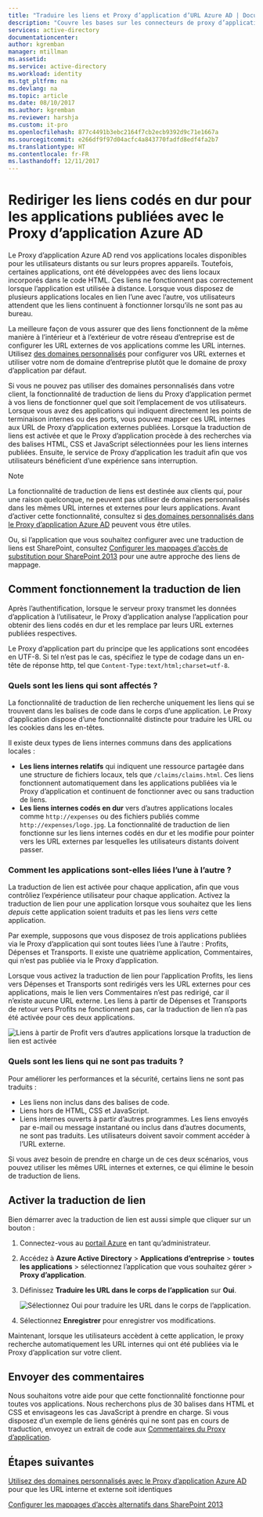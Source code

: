 ```yaml
---
title: "Traduire les liens et Proxy d’application d’URL Azure AD | Documents Microsoft"
description: "Couvre les bases sur les connecteurs de proxy d’application Azure AD."
services: active-directory
documentationcenter: 
author: kgremban
manager: mtillman
ms.assetid: 
ms.service: active-directory
ms.workload: identity
ms.tgt_pltfrm: na
ms.devlang: na
ms.topic: article
ms.date: 08/10/2017
ms.author: kgremban
ms.reviewer: harshja
ms.custom: it-pro
ms.openlocfilehash: 877c4491b3ebc2164f7cb2ecb9392d9c71e1667a
ms.sourcegitcommit: e266df9f97d04acfc4a843770fadfd8edf4fa2b7
ms.translationtype: HT
ms.contentlocale: fr-FR
ms.lasthandoff: 12/11/2017
---
```

# <a name="redirect-hardcoded-links-for-apps-published-with-azure-ad-application-proxy"></a>Rediriger les liens codés en dur pour les applications publiées avec le Proxy d’application Azure AD

Le Proxy d’application Azure AD rend vos applications locales disponibles pour les utilisateurs distants ou sur leurs propres appareils. Toutefois, certaines applications, ont été développées avec des liens locaux incorporés dans le code HTML. Ces liens ne fonctionnent pas correctement lorsque l’application est utilisée à distance. Lorsque vous disposez de plusieurs applications locales en lien l’une avec l’autre, vos utilisateurs attendent que les liens continuent à fonctionner lorsqu’ils ne sont pas au bureau. 

La meilleure façon de vous assurer que des liens fonctionnent de la même manière à l’intérieur et à l’extérieur de votre réseau d’entreprise est de configurer les URL externes de vos applications comme les URL internes. Utilisez [des domaines personnalisés](active-directory-application-proxy-custom-domains.md) pour configurer vos URL externes et utiliser votre nom de domaine d’entreprise plutôt que le domaine de proxy d’application par défaut.

Si vous ne pouvez pas utiliser des domaines personnalisés dans votre client, la fonctionnalité de traduction de liens du Proxy d’application permet à vos liens de fonctionner quel que soit l’emplacement de vos utilisateurs. Lorsque vous avez des applications qui indiquent directement les points de terminaison internes ou des ports, vous pouvez mapper ces URL internes aux URL de Proxy d’application externes publiées. Lorsque la traduction de liens est activée et que le Proxy d’application procède à des recherches via des balises HTML, CSS et JavaScript sélectionnées pour les liens internes publiées. Ensuite, le service de Proxy d’application les traduit afin que vos utilisateurs bénéficient d’une expérience sans interruption.

>[!NOTE]
>La fonctionnalité de traduction de liens est destinée aux clients qui, pour une raison quelconque, ne peuvent pas utiliser de domaines personnalisés dans les mêmes URL internes et externes pour leurs applications. Avant d’activer cette fonctionnalité, consultez si [des domaines personnalisés dans le Proxy d’application Azure AD](active-directory-application-proxy-custom-domains.md) peuvent vous être utiles.
>
>Ou, si l’application que vous souhaitez configurer avec une traduction de liens est SharePoint, consultez [Configurer les mappages d’accès de substitution pour SharePoint 2013](https://technet.microsoft.com/library/cc263208.aspx) pour une autre approche des liens de mappage.

## <a name="how-link-translation-works"></a>Comment fonctionnement la traduction de lien

Après l’authentification, lorsque le serveur proxy transmet les données d’application à l’utilisateur, le Proxy d’application analyse l’application pour obtenir des liens codés en dur et les remplace par leurs URL externes publiées respectives.

Le Proxy d’application part du principe que les applications sont encodées en UTF-8. Si tel n’est pas le cas, spécifiez le type de codage dans un en-tête de réponse http, tel que `Content-Type:text/html;charset=utf-8`.

### <a name="which-links-are-affected"></a>Quels sont les liens qui sont affectés ?

La fonctionnalité de traduction de lien recherche uniquement les liens qui se trouvent dans les balises de code dans le corps d’une application. Le Proxy d’application dispose d’une fonctionnalité distincte pour traduire les URL ou les cookies dans les en-têtes. 

Il existe deux types de liens internes communs dans des applications locales :

- **Les liens internes relatifs** qui indiquent une ressource partagée dans une structure de fichiers locaux, tels que `/claims/claims.html`. Ces liens fonctionnent automatiquement dans les applications publiées via le Proxy d’application et continuent de fonctionner avec ou sans traduction de liens. 
- **Les liens internes codés en dur** vers d’autres applications locales comme `http://expenses` ou des fichiers publiés comme `http://expenses/logo.jpg`. La fonctionnalité de traduction de lien fonctionne sur les liens internes codés en dur et les modifie pour pointer vers les URL externes par lesquelles les utilisateurs distants doivent passer.

### <a name="how-do-apps-link-to-each-other"></a>Comment les applications sont-elles liées l’une à l’autre ?

La traduction de lien est activée pour chaque application, afin que vous contrôliez l’expérience utilisateur pour chaque application. Activez la traduction de lien pour une application lorsque vous souhaitez que les liens *depuis* cette application soient traduits et pas les liens *vers* cette application. 

Par exemple, supposons que vous disposez de trois applications publiées via le Proxy d’application qui sont toutes liées l’une à l’autre : Profits, Dépenses et Transports. Il existe une quatrième application, Commentaires, qui n’est pas publiée via le Proxy d’application.

Lorsque vous activez la traduction de lien pour l’application Profits, les liens vers Dépenses et Transports sont redirigés vers les URL externes pour ces applications, mais le lien vers Commentaires n’est pas redirigé, car il n’existe aucune URL externe. Les liens à partir de Dépenses et Transports de retour vers Profits ne fonctionnent pas, car la traduction de lien n’a pas été activée pour ces deux applications.

![Liens à partir de Profit vers d’autres applications lorsque la traduction de lien est activée](./media/application-proxy-link-translation/one_app.png)

### <a name="which-links-arent-translated"></a>Quels sont les liens qui ne sont pas traduits ?

Pour améliorer les performances et la sécurité, certains liens ne sont pas traduits :

- Les liens non inclus dans des balises de code. 
- Liens hors de HTML, CSS et JavaScript. 
- Liens internes ouverts à partir d’autres programmes. Les liens envoyés par e-mail ou message instantané ou inclus dans d’autres documents, ne sont pas traduits. Les utilisateurs doivent savoir comment accéder à l’URL externe.

Si vous avez besoin de prendre en charge un de ces deux scénarios, vous pouvez utiliser les mêmes URL internes et externes, ce qui élimine le besoin de traduction de liens.  

## <a name="enable-link-translation"></a>Activer la traduction de lien

Bien démarrer avec la traduction de lien est aussi simple que cliquer sur un bouton :

1. Connectez-vous au [portail Azure](https://portal.azure.com) en tant qu’administrateur.
2. Accédez à **Azure Active Directory** > **Applications d’entreprise** > **toutes les applications** > sélectionnez l’application que vous souhaitez gérer > **Proxy d’application**.
3. Définissez **Traduire les URL dans le corps de l’application** sur **Oui**.

   ![Sélectionnez Oui pour traduire les URL dans le corps de l’application](./media/application-proxy-link-translation/select_yes.png).
4. Sélectionnez **Enregistrer** pour enregistrer vos modifications.

Maintenant, lorsque les utilisateurs accèdent à cette application, le proxy recherche automatiquement les URL internes qui ont été publiées via le Proxy d’application sur votre client.

## <a name="send-feedback"></a>Envoyer des commentaires

Nous souhaitons votre aide pour que cette fonctionnalité fonctionne pour toutes vos applications. Nous recherchons plus de 30 balises dans HTML et CSS et envisageons les cas JavaScript à prendre en charge. Si vous disposez d’un exemple de liens générés qui ne sont pas en cours de traduction, envoyez un extrait de code aux [Commentaires du Proxy d’application](mailto:aadapfeedback@microsoft.com). 

## <a name="next-steps"></a>Étapes suivantes
[Utilisez des domaines personnalisés avec le Proxy d’application Azure AD](active-directory-application-proxy-custom-domains.md) pour que les URL interne et externe soit identiques

[Configurer les mappages d’accès alternatifs dans SharePoint 2013](https://technet.microsoft.com/library/cc263208.aspx)
